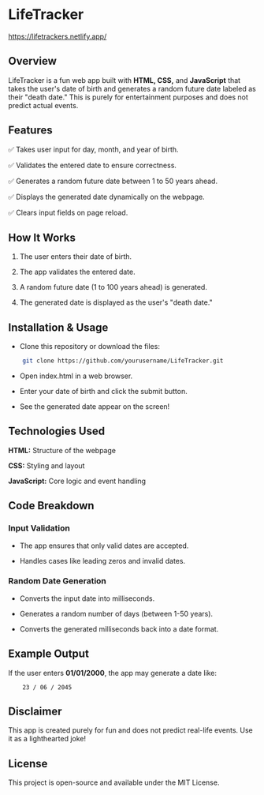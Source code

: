# LifeTracker
https://lifetrackers.netlify.app/
  
## Overview

  

LifeTracker is a fun web app built with **HTML, CSS,** and **JavaScript** that takes the user's date of birth and generates a random future date labeled as their "death date." This is purely for entertainment purposes and does not predict actual events.

  

## Features

  

 ✅ Takes user input for day, month, and year of birth.

 ✅ Validates the entered date to ensure correctness.

 ✅ Generates a random future date between 1 to 50 years ahead.

 ✅ Displays the generated date dynamically on the webpage.

 ✅ Clears input fields on page reload.

  

## How It Works

  

1.  The user enters their date of birth.

  

2.  The app validates the entered date.

  

3.  A random future date (1 to 100 years ahead) is generated.

  

4. The generated date is displayed as the user's "death date."

  

## Installation & Usage

  

- Clone this repository or download the files:

  
```bash
	git clone https://github.com/yourusername/LifeTracker.git
```
  

- Open index.html in a web browser.

  

- Enter your date of birth and click the submit button.

  

- See the generated date appear on the screen!

  

## Technologies Used

  

**HTML:** Structure of the webpage

  

**CSS:** Styling and layout

  

**JavaScript:** Core logic and event handling

  

## Code Breakdown

  

### Input Validation

  

- The app ensures that only valid dates are accepted.

  

- Handles cases like leading zeros and invalid dates.

  

### Random Date Generation

  

- Converts the input date into milliseconds.

  

- Generates a random number of days (between 1-50 years).

  

- Converts the generated milliseconds back into a date format.

  

## Example Output

  

If the user enters **01/01/2000**, the app may generate a date like:

  

		23 / 06 / 2045

  
  
  

## Disclaimer
This app is created purely for fun and does not predict real-life events. Use it as a lighthearted joke!
##  License
This project is open-source and available under the MIT License.
